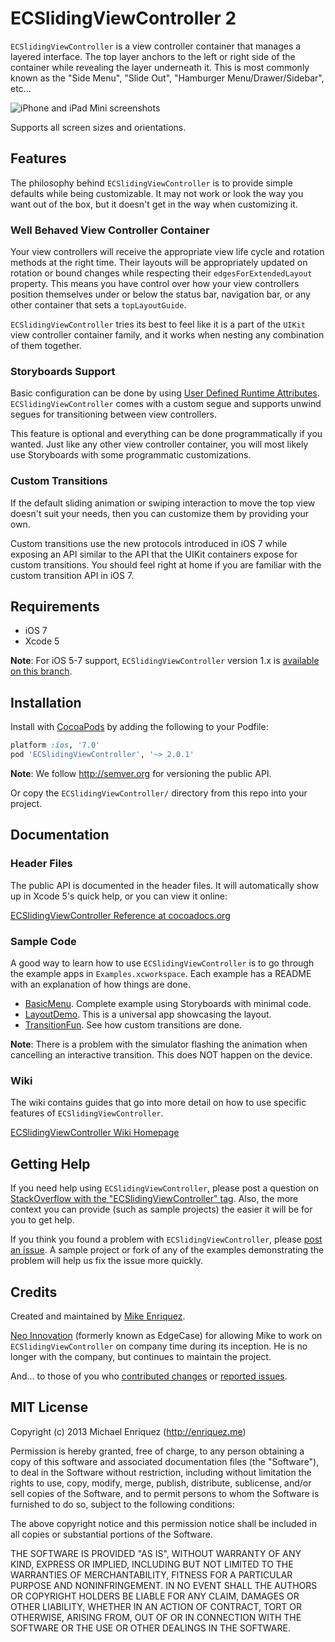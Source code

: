 # ECSlidingViewController 2

`ECSlidingViewController` is a view controller container that manages a layered interface. The top layer anchors to the left or right side of the container while revealing the layer underneath it. This is most commonly known as the "Side Menu", "Slide Out", "Hamburger Menu/Drawer/Sidebar", etc...

![iPhone and iPad Mini screenshots](http://github.com/ECSlidingViewController/ECSlidingViewController/wiki/readme-assets/readme-hero.png)

Supports all screen sizes and orientations.

## Features

The philosophy behind `ECSlidingViewController` is to provide simple defaults while being customizable. It may not work or look the way you want out of the box, but it doesn't get in the way when customizing it.

### Well Behaved View Controller Container

Your view controllers will receive the appropriate view life cycle and rotation methods at the right time. Their layouts will be appropriately updated on rotation or bound changes while respecting their `edgesForExtendedLayout` property. This means you have control over how your view controllers position themselves under or below the status bar, navigation bar, or any other container that sets a `topLayoutGuide`.

`ECSlidingViewController` tries its best to feel like it is a part of the `UIKit` view controller container family, and it works when nesting any combination of them together.

### Storyboards Support

Basic configuration can be done by using [User Defined Runtime Attributes](http://twoshotsofcocoa.com/?p=70). `ECSlidingViewController` comes with a custom segue and supports unwind segues for transitioning between view controllers.

This feature is optional and everything can be done programmatically if you wanted. Just like any other view controller container, you will most likely use Storyboards with some programmatic customizations.

### Custom Transitions

If the default sliding animation or swiping interaction to move the top view doesn't suit your needs, then you can customize them by providing your own.

Custom transitions use the new protocols introduced in iOS 7 while exposing an API similar to the API that the UIKit containers expose for custom transitions. You should feel right at home if you are familiar with the custom transition API in iOS 7.

## Requirements

* iOS 7
* Xcode 5

**Note**: For iOS 5-7 support, `ECSlidingViewController` version 1.x is [available on this branch](https://github.com/ECSlidingViewController/ECSlidingViewController/tree/1.x).

## Installation

Install with [CocoaPods](http://cocoapods.org) by adding the following to your Podfile:

``` ruby
platform :ios, '7.0'
pod 'ECSlidingViewController', '~> 2.0.1'
```

**Note**: We follow http://semver.org for versioning the public API.

Or copy the `ECSlidingViewController/` directory from this repo into your project.

## Documentation

### Header Files

The public API is documented in the header files. It will automatically show up in Xcode 5's quick help, or you can view it online:

[ECSlidingViewController Reference at cocoadocs.org](http://cocoadocs.org/docsets/ECSlidingViewController/)

### Sample Code

A good way to learn how to use `ECSlidingViewController` is to go through the example apps in `Examples.xcworkspace`. Each example has a README with an explanation of how things are done.

* [BasicMenu](Examples/BasicMenu/). Complete example using Storyboards with minimal code.
* [LayoutDemo](Examples/LayoutDemo/). This is a universal app showcasing the layout.
* [TransitionFun](Examples/TransitionFun). See how custom transitions are done.

**Note**: There is a problem with the simulator flashing the animation when cancelling an interactive transition. This does NOT happen on the device.

### Wiki

The wiki contains guides that go into more detail on how to use specific features of `ECSlidingViewController`.

[ECSlidingViewController Wiki Homepage](http://github.com/ECSlidingViewController/ECSlidingViewController/wiki)

## Getting Help

If you need help using `ECSlidingViewController`, please post a question on [StackOverflow with the "ECSlidingViewController" tag](http://stackoverflow.com/questions/ask?tags=ecslidingviewcontroller). Also, the more context you can provide (such as sample projects) the easier it will be for you to get help.

If you think you found a problem with `ECSlidingViewController`, please [post an issue](https://github.com/ECSlidingViewController/ECSlidingViewController/issues). A sample project or fork of any of the examples demonstrating the problem will help us fix the issue more quickly.

## Credits

Created and maintained by [Mike Enriquez](http://enriquez.me).

[Neo Innovation](http://neo.com) (formerly known as EdgeCase) for allowing Mike to work on `ECSlidingViewController` on company time during its inception. He is no longer with the company, but continues to maintain the project.

And... to those of you who [contributed changes](https://github.com/ECSlidingViewController/ECSlidingViewController/graphs/contributors) or [reported issues](https://github.com/ECSlidingViewController/ECSlidingViewController/issues).

## MIT License

Copyright (c) 2013 Michael Enriquez (http://enriquez.me)

Permission is hereby granted, free of charge, to any person obtaining a copy
of this software and associated documentation files (the "Software"), to deal
in the Software without restriction, including without limitation the rights
to use, copy, modify, merge, publish, distribute, sublicense, and/or sell
copies of the Software, and to permit persons to whom the Software is
furnished to do so, subject to the following conditions:

The above copyright notice and this permission notice shall be included in
all copies or substantial portions of the Software.

THE SOFTWARE IS PROVIDED "AS IS", WITHOUT WARRANTY OF ANY KIND, EXPRESS OR
IMPLIED, INCLUDING BUT NOT LIMITED TO THE WARRANTIES OF MERCHANTABILITY,
FITNESS FOR A PARTICULAR PURPOSE AND NONINFRINGEMENT. IN NO EVENT SHALL THE
AUTHORS OR COPYRIGHT HOLDERS BE LIABLE FOR ANY CLAIM, DAMAGES OR OTHER
LIABILITY, WHETHER IN AN ACTION OF CONTRACT, TORT OR OTHERWISE, ARISING FROM,
OUT OF OR IN CONNECTION WITH THE SOFTWARE OR THE USE OR OTHER DEALINGS IN
THE SOFTWARE.
